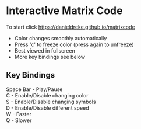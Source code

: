 # Interactive Matrix Code

To start click https://danieldreke.github.io/matrixcode
* Color changes smoothly automatically
* Press 'c' to freeze color (press again to unfreeze)  
* Best viewed in fullscreen
* More key bindings see below

## Key Bindings

Space Bar - Play/Pause  
C - Enable/Disable changing color  
S - Enable/Disable changing symbols  
D - Enable/Disable different speed  
W - Faster  
Q - Slower  
